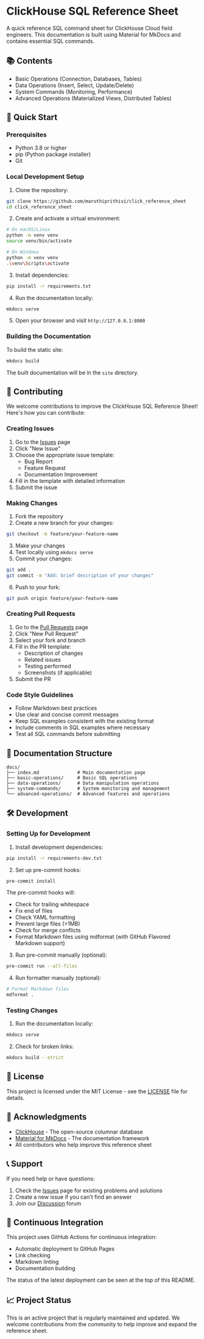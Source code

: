 # ClickHouse SQL Reference Sheet

A quick reference SQL command sheet for ClickHouse Cloud field engineers. This documentation is built using Material for
MkDocs and contains essential SQL commands.

## 📚 Contents

- Basic Operations (Connection, Databases, Tables)
- Data Operations (Insert, Select, Update/Delete)
- System Commands (Monitoring, Performance)
- Advanced Operations (Materialized Views, Distributed Tables)

## 🚀 Quick Start

### Prerequisites

- Python 3.8 or higher
- pip (Python package installer)
- Git

### Local Development Setup

1. Clone the repository:

```bash
git clone https://github.com/maruthiprithivi/click_reference_sheet
cd click_reference_sheet
```

2. Create and activate a virtual environment:

```bash
# On macOS/Linux
python -m venv venv
source venv/bin/activate

# On Windows
python -m venv venv
.\venv\Scripts\activate
```

3. Install dependencies:

```bash
pip install -r requirements.txt
```

4. Run the documentation locally:

```bash
mkdocs serve
```

5. Open your browser and visit `http://127.0.0.1:8000`

### Building the Documentation

To build the static site:

```bash
mkdocs build
```

The built documentation will be in the `site` directory.

## 🤝 Contributing

We welcome contributions to improve the ClickHouse SQL Reference Sheet! Here's how you can contribute:

### Creating Issues

1. Go to the [Issues](https://github.com/maruthiprithivi/click_reference_sheet/issues) page
2. Click "New Issue"
3. Choose the appropriate issue template:
   - Bug Report
   - Feature Request
   - Documentation Improvement
4. Fill in the template with detailed information
5. Submit the issue

### Making Changes

1. Fork the repository
2. Create a new branch for your changes:

```bash
git checkout -b feature/your-feature-name
```

3. Make your changes
4. Test locally using `mkdocs serve`
5. Commit your changes:

```bash
git add .
git commit -m "Add: brief description of your changes"
```

6. Push to your fork:

```bash
git push origin feature/your-feature-name
```

### Creating Pull Requests

1. Go to the [Pull Requests](https://github.com/maruthiprithivi/click_reference_sheet/pulls) page
2. Click "New Pull Request"
3. Select your fork and branch
4. Fill in the PR template:
   - Description of changes
   - Related issues
   - Testing performed
   - Screenshots (if applicable)
5. Submit the PR

### Code Style Guidelines

- Follow Markdown best practices
- Use clear and concise commit messages
- Keep SQL examples consistent with the existing format
- Include comments in SQL examples where necessary
- Test all SQL commands before submitting

## 📝 Documentation Structure

```
docs/
├── index.md              # Main documentation page
├── basic-operations/     # Basic SQL operations
├── data-operations/      # Data manipulation operations
├── system-commands/      # System monitoring and management
└── advanced-operations/  # Advanced features and operations
```

## 🛠 Development

### Setting Up for Development

1. Install development dependencies:

```bash
pip install -r requirements-dev.txt
```

2. Set up pre-commit hooks:

```bash
pre-commit install
```

The pre-commit hooks will:

- Check for trailing whitespace
- Fix end of files
- Check YAML formatting
- Prevent large files (>1MB)
- Check for merge conflicts
- Format Markdown files using mdformat (with GitHub Flavored Markdown support)

3. Run pre-commit manually (optional):

```bash
pre-commit run --all-files
```

4. Run formatter manually (optional):

```bash
# Format Markdown files
mdformat .
```

### Testing Changes

1. Run the documentation locally:

```bash
mkdocs serve
```

2. Check for broken links:

```bash
mkdocs build --strict
```

## 📄 License

This project is licensed under the MIT License - see the [LICENSE](LICENSE) file for details.

## 🙏 Acknowledgments

- [ClickHouse](https://clickhouse.com/) - The open-source columnar database
- [Material for MkDocs](https://squidfunk.github.io/mkdocs-material/) - The documentation framework
- All contributors who help improve this reference sheet

## 📞 Support

If you need help or have questions:

1. Check the [Issues](https://github.com/maruthiprithivi/click_reference_sheet/issues) page for existing problems and
   solutions
2. Create a new issue if you can't find an answer
3. Join our [Discussion](https://github.com/maruthiprithivi/click_reference_sheet/discussions) forum

## 🔄 Continuous Integration

This project uses GitHub Actions for continuous integration:

- Automatic deployment to GitHub Pages
- Link checking
- Markdown linting
- Documentation building

The status of the latest deployment can be seen at the top of this README.

## 📈 Project Status

This is an active project that is regularly maintained and updated. We welcome contributions from the community to help
improve and expand the reference sheet.
